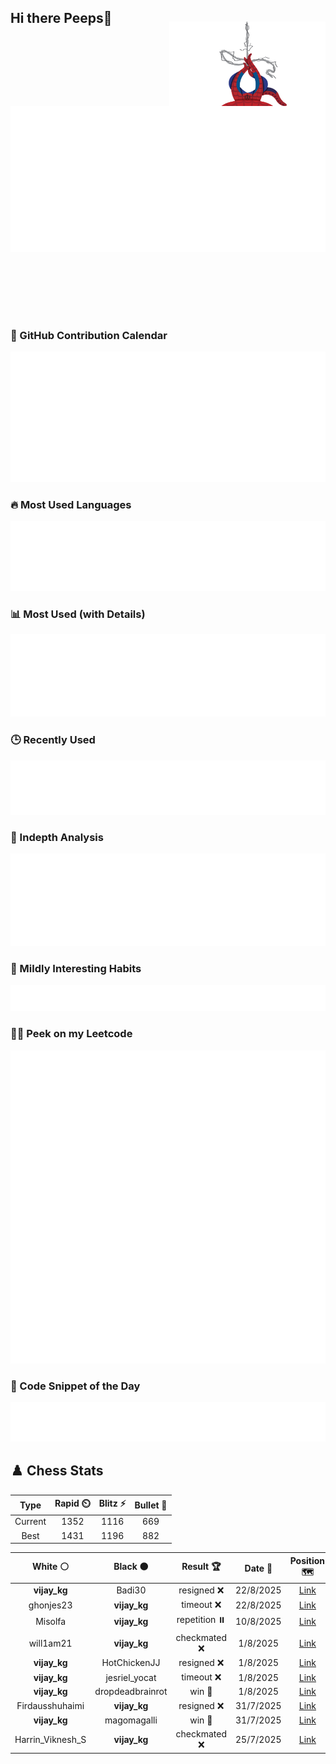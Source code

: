 ## Hi there Peeps👋

<p style="text-align: right; margin-top: -40px; position: relative; top: 15px;">
  <img src="./assets/spidertocat.png" width="250" height="250" alt="Spider-Ham swinging" align="right">
</p>

<div style="position: relative; width: 100%; height: auto;">
  <img src="./metrics.classic.svg" alt="Metrics" style="position: relative; top: -100px; left: 0; z-index: 1; display: block;">
</div>

### 📅 GitHub Contribution Calendar

![Half-year](./metrics.plugin.isocalendar.svg)

### 🔥 Most Used Languages
![Most Used](metrics.plugin.languages.svg)

### 📊 Most Used (with Details)
![Most Used Details](metrics.plugin.languages.details.svg)

### 🕒 Recently Used
![Recently Used](metrics.plugin.languages.recent.svg)

### 📌 Indepth Analysis
![Indepth](metrics.plugin.languages.indepth.svg)

### 🧠 Mildly Interesting Habits

![Habits Facts](./metrics.plugin.habits.facts.svg)

### 🧑‍💻 Peek on my Leetcode 

![LeetCode Stats](metrics.plugin.leetcode.svg)

### 📝 Code Snippet of the Day

![Code Snippet](./metrics.plugin.code.svg)

## ♟️ Chess Stats

<!--START_SECTION:chessStats-->
<!-- Automatically generated with https://github.com/Balastrong/chess-stats-action -->

| Type | Rapid ⏲️ | Blitz ⚡ | Bullet 🔫 |
|:---:|:---:|:---:|:---:|
| Current | 1352 | 1116 | 669 |
| Best | 1431 | 1196 | 882 |

| White ⚪ | Black ⚫ | Result 🏆 | Date 📅 | Position 🗺️ | Type 🕕 |
|:---:|:---:|:---:|:---:|:---:|:---:|
| **vijay_kg** | Badi30 | resigned ❌ | 22/8/2025 | <a href="http://www.ee.unb.ca/cgi-bin/tervo/fen.pl?select=8/ppN1kp2/6p1/7r/8/P6P/1PP2Pb1/2K5 w - - 0 32">Link</a> | Blitz |
| ghonjes23 | **vijay_kg** | timeout ❌ | 22/8/2025 | <a href="http://www.ee.unb.ca/cgi-bin/tervo/fen.pl?select=5rk1/3q2p1/7p/pN1pB3/Pp2Q3/1B3P1r/1PP3K1/5R2 b - - 0 34">Link</a> | Blitz |
| Misolfa | **vijay_kg** | repetition ⏸️ | 10/8/2025 | <a href="http://www.ee.unb.ca/cgi-bin/tervo/fen.pl?select=3R4/8/8/4K3/2r5/2k5/8/8 b - - 26 50">Link</a> | Blitz |
| will1am21 | **vijay_kg** | checkmated ❌ | 1/8/2025 | <a href="http://www.ee.unb.ca/cgi-bin/tervo/fen.pl?select=5N2/6pn/r6k/7R/7K/8/6P1/8 b - - 0 51">Link</a> | Blitz |
| **vijay_kg** | HotChickenJJ | resigned ❌ | 1/8/2025 | <a href="http://www.ee.unb.ca/cgi-bin/tervo/fen.pl?select=8/6pk/1p5p/3p1p2/p7/5nPK/PP5P/8 w - - 0 38">Link</a> | Blitz |
| **vijay_kg** | jesriel_yocat | timeout ❌ | 1/8/2025 | <a href="http://www.ee.unb.ca/cgi-bin/tervo/fen.pl?select=8/6p1/4k2p/4P3/r2K2P1/8/7P/8 w - - 7 51">Link</a> | Blitz |
| **vijay_kg** | dropdeadbrainrot | win 🥇 | 1/8/2025 | <a href="http://www.ee.unb.ca/cgi-bin/tervo/fen.pl?select=5r2/ppp4p/2pk1r2/6p1/4N3/8/PPP1RPPP/R5K1 b - - 1 19">Link</a> | Blitz |
| Firdausshuhaimi | **vijay_kg** | resigned ❌ | 31/7/2025 | <a href="http://www.ee.unb.ca/cgi-bin/tervo/fen.pl?select=2kr3r/1p1bp1b1/2p4p/Q1B3p1/4N3/5P2/P1P3PP/1R3RK1 b - - 0 21">Link</a> | Blitz |
| **vijay_kg** | magomagalli | win 🥇 | 31/7/2025 | <a href="http://www.ee.unb.ca/cgi-bin/tervo/fen.pl?select=8/6pk/6np/4P3/2pP2Q1/8/2P1NP2/4K3 b - - 0 37">Link</a> | Blitz |
| Harrin_Viknesh_S | **vijay_kg** | checkmated ❌ | 25/7/2025 | <a href="http://www.ee.unb.ca/cgi-bin/tervo/fen.pl?select=7R/5pp1/5q1p/p5k1/6Q1/5PPK/7P/8 b - - 10 43">Link</a> | Blitz |

<!--END_SECTION:chessStats-->
